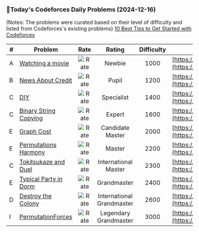 ### 🌟Today's Codeforces Daily Problems (2024-12-16)
(Notes: The problems were curated based on their level of difficulty and listed from Codeforces's existing problems)
[10 Best Tips to Get Started with Codeforces](https://github.com/ika9810/Codeforces-Daily-Problems/blob/main/10%20Best%20Tips%20to%20Get%20Started%20with%20Codeforces.md)

| # | Problem | Rate| Rating | Difficulty | Contest |
|---| ----- | :--------: | :----------: | :----------: | ---------- |
|A|[Watching a movie](https://codeforces.com/contest/499/problem/A)|![Rate](https://img.shields.io/badge/Newbie-1000-lightgrey)|Newbie|1000|[https://codeforces.com/contest/499](https://codeforces.com/contest/499)|
|B|[News About Credit](https://codeforces.com/contest/769/problem/B)|![Rate](https://img.shields.io/badge/Pupil-1200-brightgreen)|Pupil|1200|[https://codeforces.com/contest/769](https://codeforces.com/contest/769)|
|C|[DIY](https://codeforces.com/contest/2038/problem/C)|![Rate](https://img.shields.io/badge/Specialist-1400-9cf)|Specialist|1400|[https://codeforces.com/contest/2038](https://codeforces.com/contest/2038)|
|C|[Binary String Copying](https://codeforces.com/contest/1849/problem/C)|![Rate](https://img.shields.io/badge/Expert-1600-blue)|Expert|1600|[https://codeforces.com/contest/1849](https://codeforces.com/contest/1849)|
|E|[Graph Cost](https://codeforces.com/contest/1731/problem/E)|![Rate](https://img.shields.io/badge/Candidate%20Master-2000-blueviolet)|Candidate Master|2000|[https://codeforces.com/contest/1731](https://codeforces.com/contest/1731)|
|E|[Permutations Harmony](https://codeforces.com/contest/2034/problem/E)|![Rate](https://img.shields.io/badge/Master-2200-orange)|Master|2200|[https://codeforces.com/contest/2034](https://codeforces.com/contest/2034)|
|C|[Tokitsukaze and Duel](https://codeforces.com/contest/1190/problem/C)|![Rate](https://img.shields.io/badge/International%20Master-2300-orange)|International Master|2300|[https://codeforces.com/contest/1190](https://codeforces.com/contest/1190)|
|E|[Typical Party in Dorm](https://codeforces.com/contest/1679/problem/E)|![Rate](https://img.shields.io/badge/Grandmaster-2400-red)|Grandmaster|2400|[https://codeforces.com/contest/1679](https://codeforces.com/contest/1679)|
|D|[Destroy the Colony](https://codeforces.com/contest/1111/problem/D)|![Rate](https://img.shields.io/badge/International%20Grandmaster-2600-red)|International Grandmaster|2600|[https://codeforces.com/contest/1111](https://codeforces.com/contest/1111)|
|I|[PermutationForces](https://codeforces.com/contest/1672/problem/I)|![Rate](https://img.shields.io/badge/Legendary%20Grandmaster-3000-red)|Legendary Grandmaster|3000|[https://codeforces.com/contest/1672](https://codeforces.com/contest/1672)|

